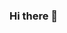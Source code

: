 ### Hi there 👋

<!--
**MaheshMickey/MaheshMickey** is a ✨ _special_ ✨ repository because its `README.md` (this file) appears on your GitHub profile.

Here are some ideas to get you started:

- 🔭 I’m currently pursuing Masters Applied Computer Science in NORTHWEST MISSOURI STATE UNIVESITY.
- 🌱 I’m currently learning subjects WebApps, Advanced DB, Java
- 👯 I’m looking to collaborate on Development project.
- 🤔 I’m looking for help with Front End Development
- 💬 Ask me about Time Management 
- 📫 How to reach me: +91-9032313521, +1(660)-528-1850, LinkedIn : https://www.linkedin.com/in/maheshkumar-nanganoori-8a899414b/
-->
>
